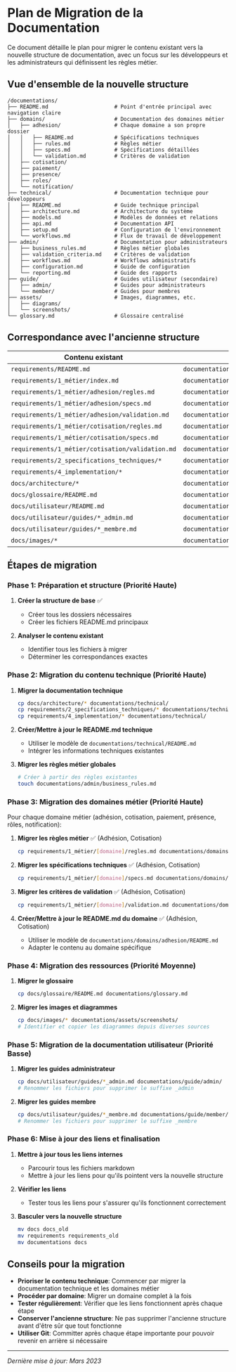 # Plan de Migration de la Documentation

Ce document détaille le plan pour migrer le contenu existant vers la nouvelle structure de documentation, avec un focus sur les développeurs et les administrateurs qui définissent les règles métier.

## Vue d'ensemble de la nouvelle structure

```
/documentations/
├── README.md                     # Point d'entrée principal avec navigation claire
├── domains/                      # Documentation des domaines métier
│   ├── adhesion/                 # Chaque domaine a son propre dossier
│   │   ├── README.md             # Spécifications techniques
│   │   ├── rules.md              # Règles métier
│   │   ├── specs.md              # Spécifications détaillées
│   │   └── validation.md         # Critères de validation
│   ├── cotisation/
│   ├── paiement/
│   ├── presence/
│   ├── roles/
│   └── notification/
├── technical/                    # Documentation technique pour développeurs
│   ├── README.md                 # Guide technique principal
│   ├── architecture.md           # Architecture du système
│   ├── models.md                 # Modèles de données et relations
│   ├── api.md                    # Documentation API
│   ├── setup.md                  # Configuration de l'environnement
│   └── workflows.md              # Flux de travail de développement
├── admin/                        # Documentation pour administrateurs
│   ├── business_rules.md         # Règles métier globales
│   ├── validation_criteria.md    # Critères de validation
│   ├── workflows.md              # Workflows administratifs
│   ├── configuration.md          # Guide de configuration
│   └── reporting.md              # Guide des rapports
├── guide/                        # Guides utilisateur (secondaire)
│   ├── admin/                    # Guides pour administrateurs
│   └── member/                   # Guides pour membres
├── assets/                       # Images, diagrammes, etc.
│   ├── diagrams/
│   └── screenshots/
└── glossary.md                   # Glossaire centralisé
```

## Correspondance avec l'ancienne structure

| Contenu existant | Nouvelle destination | Priorité | Statut |
|------------------|----------------------|----------|--------|
| `requirements/README.md` | `documentations/README.md` | Haute | ✅ |
| `requirements/1_métier/index.md` | `documentations/domains/README.md` | Haute | ❌ |
| `requirements/1_métier/adhesion/regles.md` | `documentations/domains/adhesion/rules.md` | Haute | ✅ |
| `requirements/1_métier/adhesion/specs.md` | `documentations/domains/adhesion/specs.md` | Haute | ✅ |
| `requirements/1_métier/adhesion/validation.md` | `documentations/domains/adhesion/validation.md` | Haute | ✅ |
| `requirements/1_métier/cotisation/regles.md` | `documentations/domains/cotisation/rules.md` | Haute | ✅ |
| `requirements/1_métier/cotisation/specs.md` | `documentations/domains/cotisation/specs.md` | Haute | ✅ |
| `requirements/1_métier/cotisation/validation.md` | `documentations/domains/cotisation/validation.md` | Haute | ✅ |
| `requirements/2_specifications_techniques/*` | `documentations/technical/*.md` | Haute | ❌ |
| `requirements/4_implementation/*` | `documentations/technical/*.md` | Haute | ❌ |
| `docs/architecture/*` | `documentations/technical/*.md` | Haute | ❌ |
| `docs/glossaire/README.md` | `documentations/glossary.md` | Moyenne | ✅ |
| `docs/utilisateur/README.md` | `documentations/guide/README.md` | Basse | ❌ |
| `docs/utilisateur/guides/*_admin.md` | `documentations/guide/admin/*.md` | Basse | ❌ |
| `docs/utilisateur/guides/*_membre.md` | `documentations/guide/member/*.md` | Basse | ❌ |
| `docs/images/*` | `documentations/assets/screenshots/*` | Moyenne | ❌ |

## Étapes de migration

### Phase 1: Préparation et structure (Priorité Haute)

1. **Créer la structure de base** ✅
   - Créer tous les dossiers nécessaires
   - Créer les fichiers README.md principaux

2. **Analyser le contenu existant**
   - Identifier tous les fichiers à migrer
   - Déterminer les correspondances exactes

### Phase 2: Migration du contenu technique (Priorité Haute)

1. **Migrer la documentation technique**
   ```bash
   cp docs/architecture/* documentations/technical/
   cp requirements/2_specifications_techniques/* documentations/technical/
   cp requirements/4_implementation/* documentations/technical/
   ```

2. **Créer/Mettre à jour le README.md technique**
   - Utiliser le modèle de `documentations/technical/README.md`
   - Intégrer les informations techniques existantes

3. **Migrer les règles métier globales**
   ```bash
   # Créer à partir des règles existantes
   touch documentations/admin/business_rules.md
   ```

### Phase 3: Migration des domaines métier (Priorité Haute)

Pour chaque domaine métier (adhésion, cotisation, paiement, présence, rôles, notification):

1. **Migrer les règles métier** ✅ (Adhésion, Cotisation)
   ```bash
   cp requirements/1_métier/[domaine]/regles.md documentations/domains/[domaine]/rules.md
   ```

2. **Migrer les spécifications techniques** ✅ (Adhésion, Cotisation)
   ```bash
   cp requirements/1_métier/[domaine]/specs.md documentations/domains/[domaine]/specs.md
   ```

3. **Migrer les critères de validation** ✅ (Adhésion, Cotisation)
   ```bash
   cp requirements/1_métier/[domaine]/validation.md documentations/domains/[domaine]/validation.md
   ```

4. **Créer/Mettre à jour le README.md du domaine** ✅ (Adhésion, Cotisation)
   - Utiliser le modèle de `documentations/domains/adhesion/README.md`
   - Adapter le contenu au domaine spécifique

### Phase 4: Migration des ressources (Priorité Moyenne)

1. **Migrer le glossaire**
   ```bash
   cp docs/glossaire/README.md documentations/glossary.md
   ```

2. **Migrer les images et diagrammes**
   ```bash
   cp docs/images/* documentations/assets/screenshots/
   # Identifier et copier les diagrammes depuis diverses sources
   ```

### Phase 5: Migration de la documentation utilisateur (Priorité Basse)

1. **Migrer les guides administrateur**
   ```bash
   cp docs/utilisateur/guides/*_admin.md documentations/guide/admin/
   # Renommer les fichiers pour supprimer le suffixe _admin
   ```

2. **Migrer les guides membre**
   ```bash
   cp docs/utilisateur/guides/*_membre.md documentations/guide/member/
   # Renommer les fichiers pour supprimer le suffixe _membre
   ```

### Phase 6: Mise à jour des liens et finalisation

1. **Mettre à jour tous les liens internes**
   - Parcourir tous les fichiers markdown
   - Mettre à jour les liens pour qu'ils pointent vers la nouvelle structure

2. **Vérifier les liens**
   - Tester tous les liens pour s'assurer qu'ils fonctionnent correctement

3. **Basculer vers la nouvelle structure**
   ```bash
   mv docs docs_old
   mv requirements requirements_old
   mv documentations docs
   ```

## Conseils pour la migration

- **Prioriser le contenu technique**: Commencer par migrer la documentation technique et les domaines métier
- **Procéder par domaine**: Migrer un domaine complet à la fois
- **Tester régulièrement**: Vérifier que les liens fonctionnent après chaque étape
- **Conserver l'ancienne structure**: Ne pas supprimer l'ancienne structure avant d'être sûr que tout fonctionne
- **Utiliser Git**: Committer après chaque étape importante pour pouvoir revenir en arrière si nécessaire

---

*Dernière mise à jour: Mars 2023* 